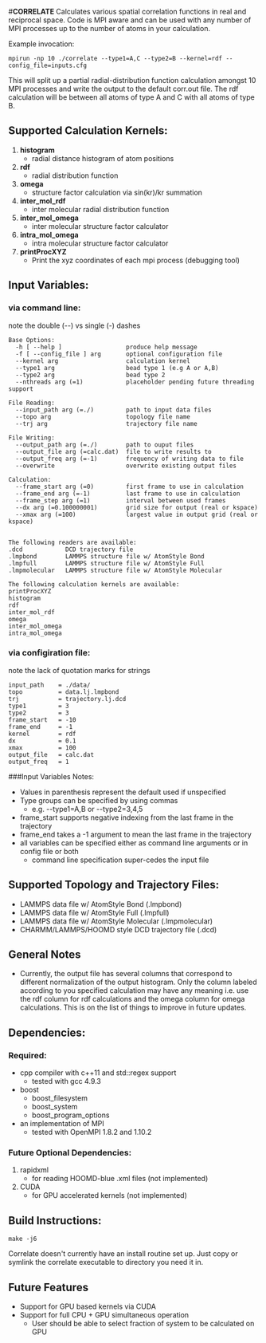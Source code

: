 #**CORRELATE**
Calculates various spatial correlation functions in real and reciprocal space. Code is MPI aware and can be used with any number of MPI processes up to the number of atoms in your calculation.

Example invocation:
```
mpirun -np 10 ./correlate --type1=A,C --type2=B --kernel=rdf --config_file=inputs.cfg
```
This will split up a partial radial-distribution function calculation amongst 10 MPI processes and write the output to the default corr.out file. The rdf calculation will be between all atoms of type A and C with all atoms of type B. 

## Supported Calculation Kernels:
1. **histogram**
    * radial distance histogram of atom positions
2. **rdf**
    * radial distribution function
3. **omega**
    * structure factor calculation via sin(kr)/kr summation
4. **inter_mol_rdf**
    * inter molecular radial distribution function
5. **inter_mol_omega**
    * inter molecular structure factor calculator
6. **intra_mol_omega**
    * intra molecular structure factor calculator
7. **printProcXYZ**
    * Print the xyz coordinates of each mpi process (debugging tool)

## Input Variables:
### via command line:
note the double (--) vs single (-) dashes
```
Base Options:
  -h [ --help ]                  produce help message
  -f [ --config_file ] arg       optional configuration file
  --kernel arg                   calculation kernel
  --type1 arg                    bead type 1 (e.g A or A,B)
  --type2 arg                    bead type 2
  --nthreads arg (=1)            placeholder pending future threading support

File Reading:
  --input_path arg (=./)         path to input data files
  --topo arg                     topology file name
  --trj arg                      trajectory file name

File Writing:
  --output_path arg (=./)        path to ouput files
  --output_file arg (=calc.dat)  file to write results to
  --output_freq arg (=-1)        frequency of writing data to file
  --overwrite                    overwrite existing output files

Calculation:
  --frame_start arg (=0)         first frame to use in calculation
  --frame_end arg (=-1)          last frame to use in calculation
  --frame_step arg (=1)          interval between used frames
  --dx arg (=0.100000001)        grid size for output (real or kspace)
  --xmax arg (=100)              largest value in output grid (real or kspace)


The following readers are available:
.dcd            DCD trajectory file
.lmpbond        LAMMPS structure file w/ AtomStyle Bond
.lmpfull        LAMMPS structure file w/ AtomStyle Full
.lmpmolecular   LAMMPS structure file w/ AtomStyle Molecular

The following calculation kernels are available:
printProcXYZ
histogram
rdf
inter_mol_rdf
omega
inter_mol_omega
intra_mol_omega
```
### via configiration file:
note the lack of quotation marks for strings
```
input_path    = ./data/
topo          = data.lj.lmpbond
trj           = trajectory.lj.dcd
type1         = 3
type2         = 3
frame_start   = -10
frame_end     = -1
kernel        = rdf
dx            = 0.1
xmax          = 100
output_file   = calc.dat
output_freq   = 1
```
###Input Variables Notes:
* Values in parenthesis represent the default used if unspecified
* Type groups can be specified by using commas
    * e.g. --type1=A,B or --type2=3,4,5
* frame_start supports negative indexing from the last frame in the trajectory
* frame_end takes a -1 argument to mean the last frame in the trajectory
* all variables can be specified either as command line arguments or in config file or both
    * command line specification super-cedes the input file

## Supported Topology and Trajectory Files:
* LAMMPS data file w/ AtomStyle Bond (.lmpbond)
* LAMMPS data file w/ AtomStyle Full (.lmpfull)
* LAMMPS data file w/ AtomStyle Molecular (.lmpmolecular)
* CHARMM/LAMMPS/HOOMD style DCD trajectory file (.dcd)

## General Notes
* Currently, the output file has several columns that correspond to different normalization of the output histogram. Only the column labeled according to you specified calculation may have any meaning i.e. use the rdf column for rdf calculations and the omega column for omega calculations. This is on the list of things to improve in future updates. 

## Dependencies:
### Required:
* cpp compiler with c++11 and std::regex support
    * tested with gcc 4.9.3
* boost
    * boost_filesystem
    * boost_system
    * boost_program_options
* an implementation of MPI
    * tested with OpenMPI 1.8.2 and 1.10.2


### Future Optional Dependencies:
1. rapidxml
    * for reading HOOMD-blue .xml files (not implemented)
2. CUDA
    * for GPU accelerated kernels (not implemented)

## Build Instructions:
```
make -j6
```
Correlate doesn't currently have an install routine set up. Just copy or symlink the correlate executable to directory you need it in. 

## Future Features
* Support for GPU based kernels via CUDA
* Support for full CPU + GPU simultaneous operation
    * User should be able to select fraction of system to be calculated on GPU
